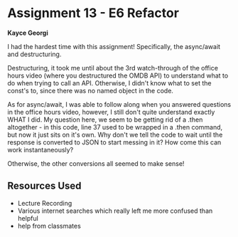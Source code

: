 # Assignment 13 - E6 Refactor

**Kayce Georgi**

I had the hardest time with this assignment! Specifically, the async/await and destructuring.

Destructuring, it took me until about the 3rd watch-through of the office hours video (where you destructured the OMDB API) to understand what to do when trying to call an API. Otherwise, I didn't know what to set the const's to, since there was no named object in the code.

As for async/await, I was able to follow along when you answered questions in the office hours video, however, I still don't quite understand exactly WHAT I did. My question here, we seem to be getting rid of a .then altogether - in this code, line 37 used to be wrapped in a .then command, but now it just sits on it's own. Why don't we tell the code to wait until the response is converted to JSON to start messing in it? How come this can work instantaneously? 

Otherwise, the other conversions all seemed to make sense!

## Resources Used
* Lecture Recording
* Various internet searches which really left me more confused than helpful
* help from classmates